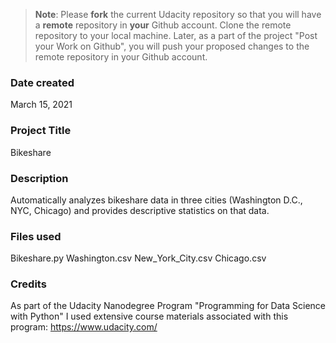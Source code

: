 >**Note**: Please **fork** the current Udacity repository so that you will have a **remote** repository in **your** Github account. Clone the remote repository to your local machine. Later, as a part of the project "Post your Work on Github", you will push your proposed changes to the remote repository in your Github account.

### Date created
March 15, 2021

### Project Title
Bikeshare

### Description
Automatically analyzes bikeshare data in three cities (Washington D.C., NYC, Chicago) and provides descriptive
statistics on that data.

### Files used
Bikeshare.py
Washington.csv
New_York_City.csv
Chicago.csv

### Credits
As part of the Udacity Nanodegree Program "Programming for Data Science with Python" I used extensive
course materials associated with this program: https://www.udacity.com/
